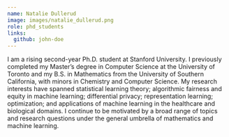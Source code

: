 ```yaml
---
name: Natalie Dullerud
image: images/natalie_dullerud.png
role: phd_students
links:
  github: john-doe
---
```


I am a rising second-year Ph.D. student at Stanford University. I previously completed my Master’s degree in Computer Science at the University of Toronto and my B.S. in Mathematics from the University of Southern California, with minors in Chemistry and Computer Science. My research interests have spanned statistical learning theory; algorithmic fairness and equity in machine learning; differential privacy; representation learning; optimization; and applications of machine learning in the healthcare and biological domains. I continue to be motivated by a broad range of topics and research questions under the general umbrella of mathematics and machine learning.

